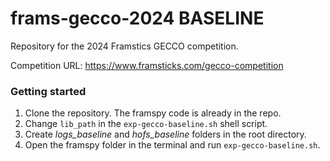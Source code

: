 # frams-gecco-2024 BASELINE

Repository for the 2024 Framstics GECCO competition.

Competition URL: https://www.framsticks.com/gecco-competition

### Getting started

1. Clone the repository. The framspy code is already in the repo.
2. Change `lib_path` in the `exp-gecco-baseline.sh` shell script.
3. Create *logs_baseline* and *hofs_baseline* folders in the root directory.
4. Open the framspy folder in the terminal and run `exp-gecco-baseline.sh`.


